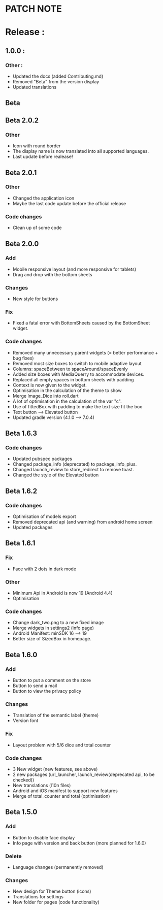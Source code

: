 # PATCH NOTE

# Release :

## 1.0.0 :

### Other :

* Updated the docs (added Contributing.md)
* Removed "Beta" from the version display
* Updated translations

## Beta

## Beta 2.0.2

### Other

* Icon with round border
* The display name is now translated into all supported languages.
* Last update before realease!

## Beta 2.0.1

### Other

* Changed the application icon
* Maybe the last code update before the official release

### Code changes

* Clean up of some code

## Beta 2.0.0

### Add  

* Mobile responsive layout (and more responsive for tablets)
* Drag and drop with the bottom sheets

### Changes

* New style for buttons

### Fix

* Fixed a fatal error with BottomSheets caused by the BottomSheet widget.

### Code changes

* Removed many unnecessary parent widgets (= better performance + bug fixes)
* Removed most size boxes to switch to mobile adaptive layout
* Columns: spaceBetween to spaceAround/spaceEvenly
* Added size boxes with MediaQuerry to accommodate devices.
* Replaced all empty spaces in bottom sheets with padding
* Context is now given to the widget.
* Optimisation in the calculation of the theme to show
* Merge Image_Dice into roll.dart
* A lot of optimisation in the calculation of the var "c".
* Use of fittedBox with padding to make the text size fit the box
* Text button --> Elevated button
* Updated gradle version (4.1.0 --> 7.0.4)

## Beta 1.6.3

### Code changes

* Updated pubspec packages
* Changed package_info (deprecated) to package_info_plus.
* Changed launch_review to store_redirect to remove toast.
* Changed the style of the Elevated button

## Beta 1.6.2

### Code changes

* Optimisation of models export
* Removed deprecated api (and warning) from android home screen
* Updated packages

## Beta 1.6.1

### Fix

* Face with 2 dots in dark mode 

### Other

* Minimum Api in Android is now 19 (Android 4.4)
* Optimisation

### Code changes

* Change dark_two.png to a new fixed image
* Merge widgets in settings2 (info page)
* Android Manifest: minSDK 16 --> 19
* Better size of SizedBox in homepage.

## Beta 1.6.0

### Add  

* Button to put a comment on the store
* Button to send a mail
* Button to view the privacy policy

### Changes 

* Translation of the semantic label (theme)
* Version font

### Fix 

* Layout problem with 5/6 dice and total counter

### Code changes 

* 3 New widget (new features, see above)
* 2 new packages (url_launcher, launch_review(deprecated api, to be checked))
* New translations (l10n files)
* Android and iOS manifest to support new features
* Merge of total_counter and total (optimisation)

## Beta 1.5.0

### Add  

* Button to disable face display
* Info page with version and back button (more planned for 1.6.0)

### Delete

* Language changes (permanently removed)

### Changes

* New design for Theme button (icons)
* Translations for settings
* New folder for pages (code functionality)

